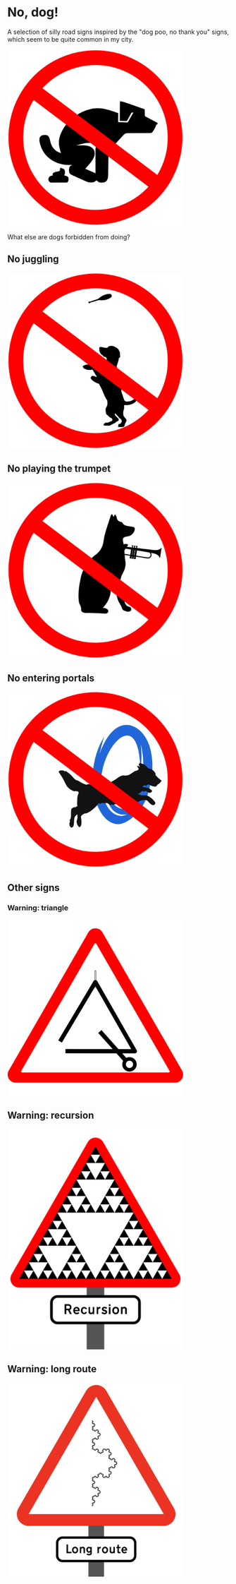 # No, dog!

A selection of silly road signs inspired by the "dog poo, no thank you" signs,
which seem to be quite common in my city.

[<img width=400 src="hundelort-nej-tak.svg" alt="An icon in the style of a road sign (red circle with a line through it) forbidding dogs from taking a shit"/>](hundelort-nej-tak.svg)

What else are dogs forbidden from doing?

## No juggling

[<img width=400 src="no-dog-juggling.svg" alt="An icon in the style of a road sign (red circle with a line through it) forbidding dogs from juggling"/>](no-dog-juggling.svg)

## No playing the trumpet

[<img width=400 src="no-dog-trumpet.svg" alt="An icon in the style of a road sign (red circle with a line through it) forbidding dogs from playing the trumpet"/>](no-dog-trumpet.svg)

## No entering portals

[<img width=400 src="no-dog-portal.svg" alt="An icon in the style of a road sign (red circle with a line through it) forbidding dogs from entering portals (in the style of the game &quot;Portal&quot;)"/>](no-dog-portal.svg)

## Other signs

### Warning: triangle

[<img width=400 src="warning-triangle.svg" alt="A warning road sign (triangle with red outline) telling us that we should be aware of musical triangles"/>](warning-triangle.svg)

## Warning: recursion

[<img width=400 src="warning-recursion.png" alt="A warning road sign (red triangle), where the contents is a Sierpinski triangle (a recursive pattern). There is a label sign underneath the triangle, with the word: &quot;Recursion&quot;."/>](./warning-recursion.png)

## Warning: long route

[<img width=400 src="warning-long-route.png" alt="A warning road sign (red triangle), where the contents is a part of the Koch curve (a recursive pattern with infinite length). There is a label sign underneath the triangle, with the word: &quot;Long route&quot;."/>](./warning-long-route.png)
